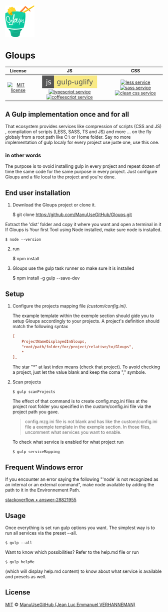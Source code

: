 ![logo](site/mzg2.ico)
# Gloups
|License|JS|CSS|
| :---: | :---: | :---: |
|[![MIT license][license-badge]][license-link]|[![uglify service][uglify-badge]][uglify-link] [![typescript service][typescript-badge]][typescript-link] [![coffeescript service][coffee-badge]][coffee-link]|[![less service][less-badge]][less-link] [![sass service][sass-badge]][sass-link] [![clean css service][cleanCSS-badge]][cleanCSS-link]|

## A Gulp implementation once and for all
That ecosystem provides services like compression of scripts (CSS and JS) , compilation of scripts (LESS, SASS, TS and JS) and more ... on the fly globaly from a root path like C:\ or Home folder. Say no more implementation of gulp localy for every project use juste one, use this one.

### in other words
The purpose is to ovoid installing gulp in every project and repeat dozen of time the same code for the same purpose in every project. Just configure Gloups and a file local to the project and you're done.

## End user installation

1. Download the Gloups project or clone it.
    
    $ git clone https://github.com/ManuUseGitHub/Gloups.git 
    
Extract the 'dist' folder and copy it where you want and open a terminal in it 
If Gloups is Your first Tool using Node installed, make sure node is installed.
    
    $ node --version

2.  run 

    $ npm install

3.  Gloups use the gulp task runner so make sure it is installed

    $ npm install -g gulp --save-dev

## Setup

1. Configure the projects mapping file *(custom/config.ini)*.  

    The example template within the exemple section should gide you to setup Gloups accordingly to your projects.
    A project's definition should match the following syntax 
    
    ```INI
    [
        ProjectNameDisplayedInGloups,
        "root/path/folder/for/project/relative/to/Gloups",
        *
    ],

    ```

    The star "\*" at last index means (check that project). To avoid checking a project, just let the value blank and keep the coma "," symbole.

2.  Scan projects

        $ gulp scanProjects 

    The effect of that command is to create config.mzg.ini files at the project root folder you specified in the custom/config.ini file via the project path you gave.

    > config.mzg.ini file is not blank and has like the custom/config.ini file a exemple template in the exemple section.
    > In those files, uncomment what services you want to enable.

    To check what service is enabled for what project run
    
    ```
    $ gulp serviceMapping    
    ```

## Frequent Windows error
If you encounter an error saying the following "'node' is not recognized as an internal or an external command", make node available by adding the path to it in the Environnement Path. 
    
[stackoverflow &bull; answer-28821955](https://stackoverflow.com/questions/23412938/node-is-not-recognized-as-an-internal-or-an-external-command-operable-program#answer-28821955)


## Usage
Once everything is set run gulp options you want. The simplest way is to run all services via the preset --all.

```
$ gulp --all
```

Want to know which possibilities? Refer to the help.md file or run 

```
$ gulp helpMe
``` 

(which will display help.md content) to know about what service is available and presets as well.

## License
[MIT][license-link] © [ManuUseGitHub (Jean Luc Emmanuel VERHANNEMAN)](https://www.linkedin.com/in/jean-luc-emmanuel-verhanneman-5a9381ab/)

[uglify-badge]: js-gulp--uglify-f9ea85.svg
[uglify-link]: https://www.npmjs.com/package/gulp-uglify

[typescript-badge]: https://img.shields.io/badge/ts-gulp--typescript-152740.svg?style=flat-square
[typescript-link]: https://www.npmjs.com/package/gulp-typescript

[coffee-badge]: https://img.shields.io/badge/coffee-gulp--coffee-3e2723.svg?style=flat-square
[coffee-link]: https://www.npmjs.com/package/gulp-coffee

[less-badge]: https://img.shields.io/badge/less-gulp--less-1d365d.svg?style=flat-square
[less-link]: https://www.npmjs.com/package/gulp-less

[sass-badge]: https://img.shields.io/badge/sass-gulp--sass-c6538c.svg?style=flat-square
[sass-link]: https://www.npmjs.com/package/gulp-sass

[cleanCSS-badge]: https://img.shields.io/badge/css-gulp--clean--css-17cfa3.svg?style=flat-square
[cleanCSS-link]: https://www.npmjs.com/package/gulp-clean-css

[license-badge]: http://img.shields.io/badge/license-MIT-blue.svg?style=flat-square
[license-link]: LICENSE
